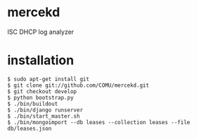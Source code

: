 mercekd
=======

ISC DHCP log analyzer

installation
======

    $ sudo apt-get install git
    $ git clone git://github.com/COMU/mercekd.git
    $ git checkout develop
    $ python bootstrap.py
    $ ./bin/buildout
    $ ./bin/django runserver
    $ ./bin/start_master.sh
    $ ./bin/mongoimport --db leases --collection leases --file db/leases.json
    
